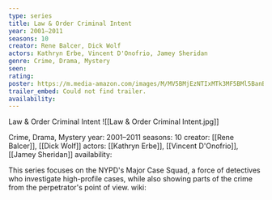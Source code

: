 ```yaml
---
type: series
title: Law & Order Criminal Intent
year: 2001–2011
seasons: 10
creator: Rene Balcer, Dick Wolf
actors: Kathryn Erbe, Vincent D'Onofrio, Jamey Sheridan
genre: Crime, Drama, Mystery
seen:
rating: 
poster: https://m.media-amazon.com/images/M/MV5BMjEzNTIxMTk3MF5BMl5BanBnXkFtZTcwODQ3NTg1MQ@@._V1_SX300.jpg
trailer_embed: Could not find trailer.
availability:
---
```

Law & Order Criminal Intent
![[Law & Order Criminal Intent.jpg]]

Crime, Drama, Mystery
year: 2001–2011
seasons: 10
creator: [[Rene Balcer]], [[Dick Wolf]]
actors: [[Kathryn Erbe]], [[Vincent D'Onofrio]], [[Jamey Sheridan]]
availability:

This series focuses on the NYPD's Major Case Squad, a force of detectives who investigate high-profile cases, while also showing parts of the crime from the perpetrator's point of view.
wiki: 


